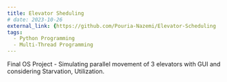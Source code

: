 ```yaml
---
title: Elevator Sheduling
# date: 2023-10-26
external_link: {https://github.com/Pouria-Nazemi/Elevator-Scheduling
tags:
  - Python Programming
  - Multi-Thread Programming
---
```


Final OS Project - Simulating parallel movement of 3 elevators with GUI and considering Starvation, Utilization.

<!--more-->
